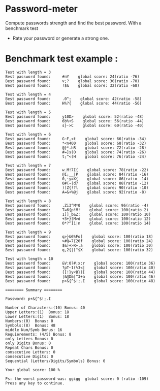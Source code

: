 # Password-meter
Compute passwords strength and find the best password. With a benchmark test
- Rate your password or generate a strong one.

# Benchmark test example : 

    Test with length = 3
    Best password found:     #nY    global score: 24(ratio -76)
    Best password found:     v;?    global score: 30(ratio -70)
    Best password found:     !$&    global score: 32(ratio -68)

    Test with length = 4
    Best password found:     .0^;    global score: 42(ratio -58)
    Best password found:     H%?{    global score: 44(ratio -56)

    Test with length = 5
    Best password found:     y10D>    global score: 52(ratio -48)
    Best password found:     6b%+S    global score: 56(ratio -44)
    Best password found:     s}->C    global score: 60(ratio -40)

    Test with length = 6
    Best password found:     G~F,<t    global score: 66(ratio -34)
    Best password found:     *<n4O0    global score: 68(ratio -32)
    Best password found:     @}*.hR    global score: 72(ratio -28)
    Best password found:     #=]s(O    global score: 74(ratio -26)
    Best password found:     t;^<(H    global score: 76(ratio -24)

    Test with length = 7
    Best password found:     w_M!7I{    global score: 78(ratio -22)
    Best password found:     @1;__|P    global score: 84(ratio -16)
    Best password found:     0,~y=X{    global score: 86(ratio -14)
    Best password found:     O#(~|d7    global score: 88(ratio -12)
    Best password found:     )]Z{!?l    global score: 90(ratio -10)
    Best password found:     A=&+%@j    global score: 92(ratio -8)

    Test with length = 8
    Best password found:     .Zi3^M*0    global score: 96(ratio -4)
    Best password found:     T=6{p!M!    global score: 100(ratio 2)
    Best password found:     1]]_b&Z:    global score: 100(ratio 10)
    Best password found:     +3+}[M>d    global score: 100(ratio 12)
    Best password found:     O*?^]1|n    global score: 100(ratio 14)

    Test with length = 9
    Best password found:     q>}&6%Fo[    global score: 100(ratio 18)
    Best password found:     >#Q=7{20f    global score: 100(ratio 24)
    Best password found:     $&)+>R+,a    global score: 100(ratio 30)
    Best password found:     q,2{|[^$X    global score: 100(ratio 32)

    Test with length = 10
    Best password found:     &V:0?#;x:r    global score: 100(ratio 36)
    Best password found:     ?pT~1(%3<|    global score: 100(ratio 40)
    Best password found:     {[!}y<B}([    global score: 100(ratio 44)
    Best password found:     |&@D&|^3+a    global score: 100(ratio 46)
    Best password found:     p+&{^$!;.I    global score: 100(ratio 48)

    ======== Summary ========

    Password: p+&{^$!;.I

    Number of Characters:(10) Bonus: 40
    Upper Letters:(1)  Bonus: 18
    Lower Letters:(1)  Bonus: 18
    Numbers:(0)  Bonus: 0
    Symbols:(8)  Bonus: 48
    middle Num/Symb Bonus: 16
    Requierements: (4/5) Bonus: 8
    only Letters Bonus: 0
    only Digits Bonus: 0
    Repeat Chars Bonus: 0
    consecutive Letters: 0
    consecutive Digits: 0
    Sequential (Letters/Digits/Symbols) Bonus: 0

    Your global score: 100 %

    Ps: the worst password was: ggigg  global score: 0 (ratio -109)
    Press any key to continue.






